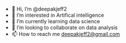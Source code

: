 - 👋 Hi, I’m @deepakjeff2
- 👀 I’m interested in Artifical intelligence
- 🌱 I’m currently learning data science
- 💞️ I’m looking to collaborate on data analysis
- 📫 How to reach me deepakjeff2@gmail.com

<!---
deepakjeff2/deepakjeff2 is a ✨ special ✨ repository because its `README.md` (this file) appears on your GitHub profile.
You can click the Preview link to take a look at your changes.
--->
